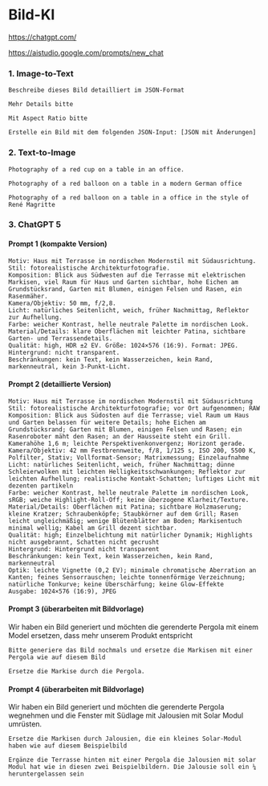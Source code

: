 # Bild-KI


https://chatgpt.com/

https://aistudio.google.com/prompts/new_chat



### 1. Image-to-Text

```
Beschreibe dieses Bild detailliert im JSON-Format
```
```
Mehr Details bitte
```
```
Mit Aspect Ratio bitte
```
```
Erstelle ein Bild mit dem folgenden JSON-Input: [JSON mit Änderungen]
```

### 2. Text-to-Image

```
Photography of a red cup on a table in an office.​
```
```
Photography of a red balloon on a table in a modern German office
```
```
Photography of a red balloon on a table in a office in the style of René Magritte
```

### 3. ChatGPT 5


#### Prompt 1  (kompakte Version)
```
Motiv: Haus mit Terrasse im nordischen Modernstil mit Südausrichtung. ​
Stil: fotorealistische Architekturfotografie. ​
Komposition: Blick aus Südwesten auf die Terrasse mit elektrischen Markisen, viel Raum für Haus und Garten sichtbar, hohe Eichen am Grundstücksrand, Garten mit Blumen, einigen Felsen und Rasen, ein Rasenmäher. ​
Kamera/Objektiv: 50 mm, f/2,8. ​
Licht: natürliches Seitenlicht, weich, früher Nachmittag, Reflektor zur Aufhellung. ​
Farbe: weicher Kontrast, helle neutrale Palette im nordischen Look. ​
Material/Details: klare Oberflächen mit leichter Patina, sichtbare Garten- und Terrassendetails. ​
Qualität: high, HDR ±2 EV. Größe: 1024×576 (16:9). Format: JPEG. ​
Hintergrund: nicht transparent. ​
Beschränkungen: kein Text, kein Wasserzeichen, kein Rand, markenneutral, kein 3-Punkt-Licht. ​
```

#### Prompt 2 (detaillierte Version)
```
Motiv: Haus mit Terrasse im nordischen Modernstil mit Südausrichtung​
Stil: fotorealistische Architekturfotografie; vor Ort aufgenommen; RAW​
Komposition: Blick aus Südosten auf die Terrasse; viel Raum um Haus und Garten belassen für weitere Details; hohe Eichen am Grundstücksrand; Garten mit Blumen, einigen Felsen und Rasen; ein Rasenroboter mäht den Rasen; an der Hausseite steht ein Grill. Kamerahöhe 1,6 m; leichte Perspektivenkonvergenz; Horizont gerade.​
Kamera/Objektiv: 42 mm Festbrennweite, f/8, 1/125 s, ISO 200, 5500 K, Polfilter, Stativ; Vollformat-Sensor; Matrixmessung; Einzelaufnahme​
Licht: natürliches Seitenlicht, weich, früher Nachmittag; dünne Schleierwolken mit leichten Helligkeitsschwankungen; Reflektor zur leichten Aufhellung; realistische Kontakt-Schatten; luftiges Licht mit dezenten partikeln​
Farbe: weicher Kontrast, helle neutrale Palette im nordischen Look, sRGB; weiche Highlight-Roll-Off; keine überzogene Klarheit/Texture.​
Material/Details: Oberflächen mit Patina; sichtbare Holzmaserung; kleine Kratzer; Schraubenköpfe; Staubkörner auf dem Grill; Rasen leicht ungleichmäßig; wenige Blütenblätter am Boden; Markisentuch minimal wellig; Kabel am Grill dezent sichtbar.​
Qualität: high; Einzelbelichtung mit natürlicher Dynamik; Highlights nicht ausgebrannt, Schatten nicht gecrusht​
Hintergrund: Hintergrund nicht transparent​
Beschränkungen: kein Text, kein Wasserzeichen, kein Rand, markenneutral​
Optik: leichte Vignette (0,2 EV); minimale chromatische Aberration an Kanten; feines Sensorrauschen; leichte tonnenförmige Verzeichnung; natürliche Tonkurve; keine Überschärfung; keine Glow-Effekte​
Ausgabe: 1024×576 (16:9), JPEG​
```


#### Prompt 3 (überarbeiten mit Bildvorlage)
Wir haben ein Bild generiert und möchten die gerenderte Pergola mit einem Model ersetzen, dass mehr unserem Produkt entspricht
```
Bitte generiere das Bild nochmals und ersetze die Markisen mit einer Pergola wie auf diesem Bild
```
```
Ersetze die Markise durch die Pergola.
```

#### Prompt 4 (überarbeiten mit Bildvorlage)
Wir haben ein Bild generiert und möchten die gerenderte Pergola wegnehmen und die Fenster mit Südlage mit Jalousien mit Solar Modul umrüsten.
```
Ersetze die Markisen durch Jalousien, die ein kleines Solar-Modul haben wie auf diesem Beispielbild​
```
```
Ergänze die Terrasse hinten mit einer Pergola die Jalousien mit solar Modul hat wie in diesen zwei Beispielbildern. Die Jalousie soll ein ¼ heruntergelassen sein
```

